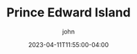 ---
date: 2023-04-11T11:55:00-04:00
title: "Prince Edward Island"
ab: "AB"
seo_title: "Contact Prince Edward Island Member of parliament"
description: Contact Prince Edward Island representatives
author: john
url: /canada/prince-edward-island/
flag: seal.png
weight: 1
state: "yes"

layout: states
---